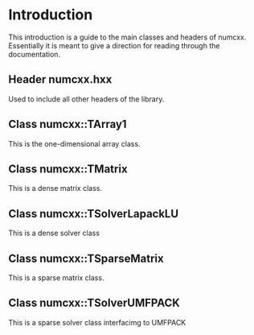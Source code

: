 Introduction
============

This  introduction is  a  guide to  the main  classes  and headers  of
numcxx.   Essentially it  is meant  to  give a  direction for  reading
through the documentation.

## Header numcxx.hxx

Used to include all other headers of the library. 


## Class numcxx::TArray1
This is the one-dimensional array class.

## Class numcxx::TMatrix
This is a dense matrix class.

## Class numcxx::TSolverLapackLU
This is a dense solver class

## Class numcxx::TSparseMatrix
This is a sparse matrix class.


## Class numcxx::TSolverUMFPACK
This is a sparse solver class interfacimg to UMFPACK
